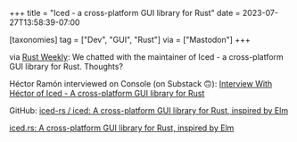 +++
title = "Iced - a cross-platform GUI library for Rust"
date = 2023-07-27T13:58:39-07:00

[taxonomies]
tag = ["Dev", "GUI", "Rust"]
via = ["Mastodon"]
+++

via [Rust Weekly](https://mastodon.social/@rust_discussions/110785880368759389): We chatted with the maintainer of Iced - a cross-platform GUI library for Rust. Thoughts?

<!-- more -->

Héctor Ramón interviewed on Console (on Substack 🙃): [Interview With Héctor of Iced - A cross-platform GUI library for Rust](https://console.substack.com/p/console-167#§iced)

GitHub: [iced-rs / iced: A cross-platform GUI library for Rust, inspired by Elm](https://github.com/iced-rs/iced)

[iced.rs: A cross-platform GUI library for Rust, inspired by Elm](https://iced.rs)
